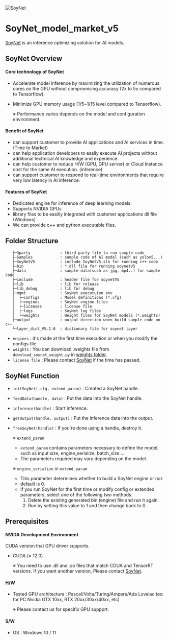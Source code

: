 ![SoyNet](https://user-images.githubusercontent.com/74886743/161455587-31dc85f4-d60c-4dd5-9612-113a9ac82c41.png)
# SoyNet_model_market_v5

[SoyNet](https://soynet.io/) is an inference optimizing solution for AI models.

## SoyNet Overview

#### Core technology of SoyNet

- Accelerate model inference by maximizing the utilization of numerous cores on the GPU without compromising accuracy (2x to 5x compared to Tensorflow).
- Minimize GPU memory usage (1/5~1/15 level compared to Tensorflow).

   ※ Performance varies depends on the model and configuration environment.
   
#### Benefit of SoyNet

- can support customer to  provide AI applications and AI services in time. (Time to Market)
- can help application developers to easily execute AI projects without additional technical AI knowledge and experience.
- can help customer to reduce H/W (GPU, GPU server) or Cloud Instance cost for the same AI execution. (inference)
- can support customer to respond to real-time environments that require very low latency in AI inference.
   
#### Features of SoyNet

- Dedicated engine for inference of deep learning models.
- Supports NVIDIA GPUs
- library files to be easiliy integrated with customer applications
dll file (Windows)
- We can provide c++ and python executable files.

## Folder Structure


```
   ├─3party             : third party file to run sample code
   ├─Samples            : sample code of AI model (such as yolov5...)
   ├─SoyNetV5           : include SoyNetV5.sln for running c++ code
   ├─bin                : *.dll file for running soynetV5
   ├─data               : sample data(such as jpg, mp4..) for sample code
   ├─include            : header file for soynetV5
   ├─lib                : lib for release
   ├─lib_debug          : lib for debug
   ├─mgmt               : SoyNet executuion env
   │  ├─configs         : Model definitions (*.cfg)
   │  ├─engines         : SoyNet engine files
   │  ├─licenses        : license file
   │  ├─logs            : SoyNet log files
   │  └─weights         : Weight files for SoyNet models (*.weights)
   ├─output             : output direction when build sample code on c++
   └─layer_dict_V5.1.0  : dictionary file for soynet layer
```
 - `engines` : it's made at the first time execution or when you modify the configs file.
 - `weights` : You can download .weights file from `download_soynet_weight.py` in [weights folder](#folder-structure).
 - `license file` : Please contact [SoyNet](https://soynet.io/) if the time has passed.
 
 ## SoyNet Function
 - `initSoyNet(.cfg, extend_param)` : Created a SoyNet handle.
 - `feedData(handle, data)` : Put the data into the SoyNet handle.
 - `inference(handle)` : Start inference.
 - `getOutput(handle, output)` : Put the inference data into the output.
 - `freeSoyNet(handle)` : If you're done using a handle, destroy it.
 
    ※ `extend_param`
      - `extend_param` contains parameters necessary to define the model, such as input size, engine_serialize, batch_size ...
      - The parameters required may vary depending on the model.

   ※ `engine_serialize` in `extend_param`
      - This parameter determines whether to build a SoyNet engine or not.
      - default is 0.
      - If you run SoyNet for the first time or modify config or extended parameters, select one of the following two methods.
         1) Delete the existing generated bin (engine) file and run it again.
         2) Run by setting this value to 1 and then change back to 0.
         
         
## Prerequisites
#### NVIDA Development Environment
CUDA version that GPU driver supports.
 - CUDA (= 12.0)
 
    ※ You need to use .dll and .so files that match CDUA and TensorRT versions. If you want another version, Please contact [SoyNet](https://soynet.io/).
    
#### H/W
 - Tested GPU architecture : Pascal/Volta/Turing/Ampere/Ada Lovelac (ex: for PC Nvidia GTX 10xx, RTX 20xx/30xx/40xx, etc)
 
    ※ Please contact us for specific GPU support.
    
#### S/W
 - OS : Windows 10 / 11



